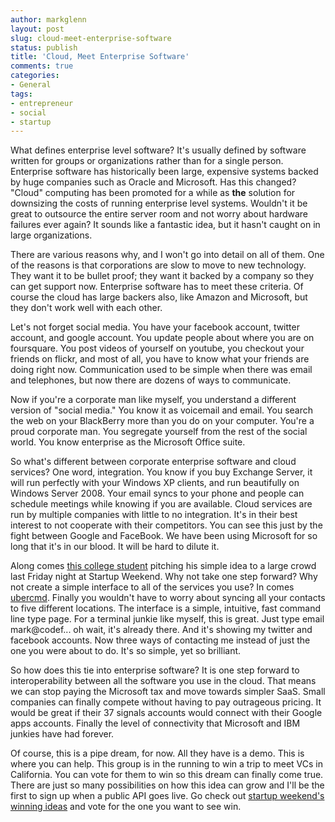 ```yaml
---
author: markglenn
layout: post
slug: cloud-meet-enterprise-software
status: publish
title: 'Cloud, Meet Enterprise Software'
comments: true
categories:
- General
tags:
- entrepreneur
- social
- startup
---
```


What defines enterprise level software? It's usually defined by software
written for groups or organizations rather than for a single person.
Enterprise software has historically been large, expensive systems
backed by huge companies such as Oracle and Microsoft. Has this changed?
"Cloud" computing has been promoted for a while as **the** solution for
downsizing the costs of running enterprise level systems. Wouldn't it be
great to outsource the entire server room and not worry about hardware
failures ever again? It sounds like a fantastic idea, but it hasn't
caught on in large organizations.

<!--more-->

There are various reasons why, and I
won't go into detail on all of them. One of the reasons is that
corporations are slow to move to new technology. They want it to be
bullet proof; they want it backed by a company so they can get support
now. Enterprise software has to meet these criteria. Of course the cloud
has large backers also, like Amazon and Microsoft, but they don't work
well with each other.

Let's not forget social media. You have your
facebook account, twitter account, and google account. You update people
about where you are on foursquare. You post videos of yourself on
youtube, you checkout your friends on flickr, and most of all, you have
to know what your friends are doing right now. Communication used to be
simple when there was email and telephones, but now there are dozens of
ways to communicate.

Now if you're a corporate man like myself, you
understand a different version of "social media." You know it as
voicemail and email. You search the web on your BlackBerry more than you
do on your computer. You're a proud corporate man. You segregate
yourself from the rest of the social world. You know enterprise as the
Microsoft Office suite.

So what's different between corporate enterprise
software and cloud services? One word, integration. You know if you buy
Exchange Server, it will run perfectly with your Windows XP clients, and
run beautifully on Windows Server 2008. Your email syncs to your phone
and people can schedule meetings while knowing if you are available.
Cloud services are run by multiple companies with little to no
integration. It's in their best interest to not cooperate with their
competitors. You can see this just by the fight between Google and
FaceBook. We have been using Microsoft for so long that it's in our
blood. It will be hard to dilute it.

Along comes [this college student](http://twitter.com/#!/colinmyoung) 
pitching his simple idea to
a large crowd last Friday night at Startup Weekend. Why not take one
step forward? Why not create a simple interface to all of the services
you use? In comes [ubercmd](http://ubercmd.com/). Finally you wouldn't
have to worry about syncing all your contacts to five different
locations. The interface is a simple, intuitive, fast command line type
page. For a terminal junkie like myself, this is great. Just type email
mark@codef... oh wait, it's already there. And it's showing my twitter
and facebook accounts. Now three ways of contacting me instead of just
the one you were about to do. It's so simple, yet so brilliant.

So how
does this tie into enterprise software? It is one step forward to
interoperability between all the software you use in the cloud. That
means we can stop paying the Microsoft tax and move towards simpler
SaaS. Small companies can finally compete without having to pay
outrageous pricing. It would be great if their 37 signals accounts would
connect with their Google apps accounts. Finally the level of
connectivity that Microsoft and IBM junkies have had forever. 

Of course,
this is a pipe dream, for now. All they have is a demo. This is where
you can help. This group is in the running to win a trip to meet VCs in
California. You can vote for them to win so this dream can finally come
true. There are just so many possibilities on how this idea can grow and
I'll be the first to sign up when a public API goes live. Go check out
[startup weekend's winning ideas](http://globalstartupbattle.com/vote/)
and vote for the one you want to see win.
